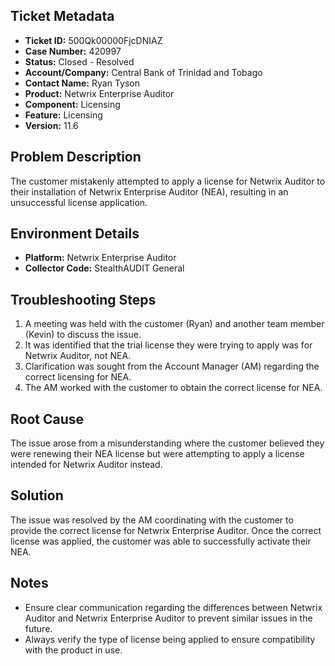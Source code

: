 ## Ticket Metadata
- **Ticket ID:** 500Qk00000FjcDNIAZ
- **Case Number:** 420997
- **Status:** Closed - Resolved
- **Account/Company:** Central Bank of Trinidad and Tobago
- **Contact Name:** Ryan Tyson
- **Product:** Netwrix Enterprise Auditor
- **Component:** Licensing
- **Feature:** Licensing
- **Version:** 11.6

## Problem Description
The customer mistakenly attempted to apply a license for Netwrix Auditor to their installation of Netwrix Enterprise Auditor (NEA), resulting in an unsuccessful license application.

## Environment Details
- **Platform:** Netwrix Enterprise Auditor
- **Collector Code:** StealthAUDIT General

## Troubleshooting Steps
1. A meeting was held with the customer (Ryan) and another team member (Kevin) to discuss the issue.
2. It was identified that the trial license they were trying to apply was for Netwrix Auditor, not NEA.
3. Clarification was sought from the Account Manager (AM) regarding the correct licensing for NEA.
4. The AM worked with the customer to obtain the correct license for NEA.

## Root Cause
The issue arose from a misunderstanding where the customer believed they were renewing their NEA license but were attempting to apply a license intended for Netwrix Auditor instead.

## Solution
The issue was resolved by the AM coordinating with the customer to provide the correct license for Netwrix Enterprise Auditor. Once the correct license was applied, the customer was able to successfully activate their NEA.

## Notes
- Ensure clear communication regarding the differences between Netwrix Auditor and Netwrix Enterprise Auditor to prevent similar issues in the future.
- Always verify the type of license being applied to ensure compatibility with the product in use.